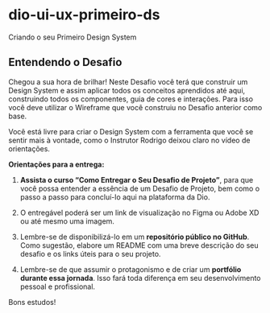 # dio-ui-ux-primeiro-ds
Criando o seu Primeiro Design System

## Entendendo o Desafio
 
Chegou a sua hora de brilhar! Neste Desafio você terá que construir um Design System e assim aplicar todos os conceitos aprendidos até aqui, construindo todos os componentes, guia de cores e interações. Para isso você deve utilizar o Wireframe que você construiu no Desafio anterior como base. 

Você está livre para criar o Design System com a ferramenta que você se sentir mais à vontade, como o Instrutor Rodrigo deixou claro no vídeo de orientações.  

**Orientações para a entrega:** 

1. **Assista o curso “Como Entregar o Seu Desafio de Projeto”**, para que você possa entender a essência de um Desafio de Projeto, bem como o passo a passo para concluí-lo aqui na plataforma da Dio. 

2. O entregável poderá ser um link de visualização no Figma ou Adobe XD ou até mesmo uma imagem. 

3. Lembre-se de disponibilizá-lo em um **repositório público no GitHub**. Como sugestão, elabore um README com uma breve descrição do seu desafio e os links úteis para o seu projeto. 

4. Lembre-se de que assumir o protagonismo e de criar um **portfólio durante essa jornada**. Isso fará toda diferença em seu desenvolvimento pessoal e profissional.  

Bons estudos! 